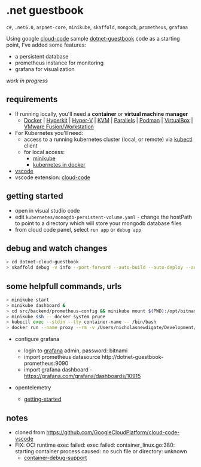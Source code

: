 # .net guestbook 
```c#```, ```.net6.0```, ```aspnet-core```, ```minikube```, ```skaffold```, ```mongodb```, ```prometheus```, ```grafana```

Using google [cloud-code](https://marketplace.visualstudio.com/items?itemName=GoogleCloudTools.cloudcode) sample [dotnet-guestbook](https://github.com/GoogleCloudPlatform/cloud-code-samples/tree/master/dotnet/dotnet-guestbook) code as a starting point, I've added some features:
  * a persistent database
  * prometheus instance for monitoring
  * grafana for visualization

*work in progress*

## requirements
* If running locally, you'll need a **container** or **virtual machine manager**
  * <a href="https://minikube.sigs.k8s.io/docs/drivers/docker/">Docker</a>
  | <a href="https://minikube.sigs.k8s.io/docs/drivers/hyperkit/">Hyperkit</a>
  | <a href="https://minikube.sigs.k8s.io/docs/drivers/hyperv/">Hyper-V</a>
  | <a href="https://minikube.sigs.k8s.io/docs/drivers/kvm2/">KVM</a>
  | <a href="https://minikube.sigs.k8s.io/docs/drivers/parallels/">Parallels</a>
  | <a href="https://minikube.sigs.k8s.io/docs/drivers/podman/">Podman</a>
  | <a href="https://minikube.sigs.k8s.io/docs/drivers/virtualbox/">VirtualBox</a>
  | <a href="https://minikube.sigs.k8s.io/docs/drivers/vmware/">VMware Fusion/Workstation</a>
* For Kubernetes you'll need:
  * access to a running kubernetes cluster (local, or remote) via [kubectl](https://kubernetes.io/docs/tasks/tools/#kubectl) client
  * for local access:
    * [minikube](https://minikube.sigs.k8s.io/docs/start/)
    * [kubernetes in docker](https://docs.docker.com/desktop/kubernetes/)
* [vscode](https://code.visualstudio.com/)
* vscode extension: [cloud-code](https://marketplace.visualstudio.com/items?itemName=GoogleCloudTools.cloudcode)

## getting started
* open in visual studio code
* edit ```kubernetes/monogdb-persistent-volume.yaml``` - change the hostPath to point to a directory which will store your mongodb database files
* from cloud code panel, select ```run app``` or ```debug app```

## debug and watch changes
``` sh
> cd dotnet-cloud-guestbook
> skaffold debug -v info --port-forward --auto-build --auto-deploy --auto-sync --rpc-http-port 57994 --filename skaffold.yaml --wait-for-deletions-max 2m0s --wait-for-connection
```

## some helpfull commands, urls
```sh
> minikube start
> minikube dashboard &
> cd src/backend/prometheus-config && minikube mount $(PWD):/opt/bitnami/prometheus/conf/ &
> minikube ssh -- docker system prune
> kubectl exec --stdin --tty container-name -- /bin/bash
> docker run --name proxy --rm -v /Users/nicholasnewdigate/Development/docker/proxy-cache:/cachedir -p 8000:8000 pmoust/squid-deb-proxy
```

* configure grafana
  * login to [grafana](http://127.0.0.1:3000) admin, password: bitnami
  * import prometheus datasource http://dotnet-guestbook-prometheus:9090
  * import grafana dashboard - https://grafana.com/grafana/dashboards/10915

* opentelemetry
  * [getting-started](https://opentelemetry.io/docs/instrumentation/net/getting-started/)

## notes
* cloned from https://github.com/GoogleCloudPlatform/cloud-code-vscode
* FIX: OCI runtime exec failed: exec failed: container_linux.go:380: starting container process caused: no such file or directory: unknown
  * [container-debug-support](https://github.com/GoogleContainerTools/container-debug-support/issues/103#issuecomment-1000968907)

